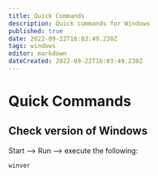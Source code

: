 ```yaml
---
title: Quick Commands
description: Quick commands for Windows
published: true
date: 2022-09-22T16:03:49.238Z
tags: windows
editor: markdown
dateCreated: 2022-09-22T16:03:49.238Z
---
```


# Quick Commands	

## Check version of Windows 

Start --> Run --> execute the following:

```
winver
```